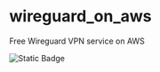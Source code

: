 # wireguard_on_aws
Free Wireguard VPN service on AWS


![Static Badge](https://img.shields.io/badge/terraform-aws-orange)

